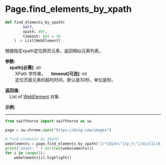 
# Page.find_elements_by_xpath
```python
def find_elements_by_xpath(
        self,
        xpath: str,
        timeout: int = 30
    ) -> List[WebElement]
```  

根据指定xpath定位网页元素，返回相似元素列表。

**参数:**  
    &emsp;**xpath[必需]**: str     
        &emsp;&emsp; XPath 字符串。 
    &emsp;**timeout[可选]**: int  
        &emsp;&emsp; 定位页面元素的超时时间，默认是30秒，单位是秒。  

**返回值:**  
    &emsp;List of [WebElement](./webelement/webelement.md) 对象.

**示例:**
***
```python
from swifthorse import swifthorse as sw

page = sw.chrome.open("https://bing.com/images")

# find elements by XPath
webelements = page.find_elements_by_xpath("//*[@id=\"ilp_t\"]/div[1]/div/*")
print("count: " + str(len(webelements)))
for i in range(3):
    webelements[i].highlight()

```